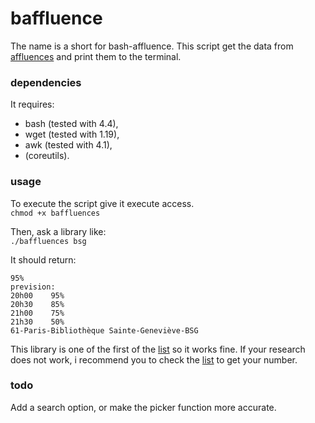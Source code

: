 # baffluence
The name is a short for bash-affluence.
This script get the data from [affluences](https://www.affluences.com/) and print them to the terminal.

### dependencies
It requires:
* bash (tested with 4.4), 
* wget (tested with 1.19),
* awk  (tested with 4.1),
* (coreutils).

### usage
To execute the script give it execute access.  
`chmod +x baffluences`  
  
Then, ask a library like:  
`./baffluences bsg`  
  
It should return:  
```
95% 
prevision:  
20h00	 95%  
20h30	 85%  
21h00	 75%  
21h30	 50%  
61-Paris-Bibliothèque Sainte-Geneviève-BSG
```
This library is one of the first of the [list](https://pastebin.com/raw/Jnk0b61R) so it works fine.
If your research does not work, i recommend you to check the [list](https://pastebin.com/raw/Jnk0b61R) to get your number. 

### todo
Add a search option, or make the picker function more accurate.
